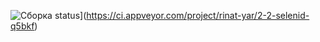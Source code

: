 ![Сборка status](https://ci.appveyor.com/api/projects/status/11mdu1u683kw7gyn?svg=true)](https://ci.appveyor.com/project/rinat-yar/2-2-selenid-q5bkf)
